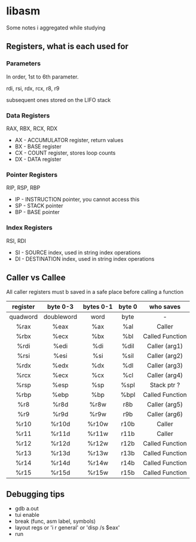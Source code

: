 # libasm

Some notes i aggregated while studying

## Registers, what is each used for

### Parameters
In order, 1st to 6th parameter.

rdi, rsi, rdx, rcx, r8, r9

subsequent ones stored on the LIFO stack

### Data Registers

RAX, RBX, RCX, RDX

- AX - ACCUMULATOR register, return values
- BX - BASE register
- CX - COUNT register, stores loop counts
- DX - DATA register

### Pointer Registers

RIP, RSP, RBP

- IP - INSTRUCTION pointer, you cannot access this
- SP - STACK pointer
- BP - BASE pointer

### Index Registers

RSI, RDI

- SI - SOURCE index, used in string index operations
- DI - DESTINATION index, used in string index operations

## Caller vs Callee

All caller registers must b saved in a safe place before calling a function


| register | byte 0-3  | bytes 0-1 | byte 0 | who saves       |
| :------: | :-------: | :-------: | :----: | :-------------: |
| quadword | doubleword| word      | byte   | -               |
| %rax     | %eax      | %ax       | %al    | Caller          |
| %rbx     | %ecx      | %bx       | %bl    | Called Function |
| %rdi     | %edi      | %di       | %dil   | Caller (arg1)   |
| %rsi     | %esi      | %si       | %sil   | Caller (arg2)   |
| %rdx     | %edx      | %dx       | %dl    | Caller (arg3)   |
| %rcx     | %ecx      | %cx       | %cl    | Caller (arg4)   |
| %rsp     | %esp      | %sp       | %spl   | Stack ptr ?     |
| %rbp     | %ebp      | %bp       | %bpl   | Called Function |
| %r8      | %r8d      | %r8w      | r8b    | Caller (arg5)   |
| %r9      | %r9d      | %r9w      | r9b    | Caller (arg6)   |
| %r10     | %r10d     | %r10w     | r10b   | Caller          |
| %r11     | %r11d     | %r11w     | r11b   | Caller          |
| %r12     | %r12d     | %r12w     | r12b   | Called Function |
| %r13     | %r13d     | %r13w     | r13b   | Called Function |
| %r14     | %r14d     | %r14w     | r14b   | Called Function |
| %r15     | %r15d     | %r15w     | r15b   | Called Function |

## Debugging tips

- gdb a.out
- tui enable
- break (func, asm label, symbols)
- layout regs or 'i r general' or 'disp /s $eax'
- run
